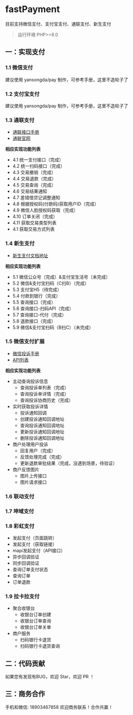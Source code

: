 # fastPayment

目前支持微信支付、支付宝支付、通联支付、新生支付

> 运行环境 PHP>=8.0

## 一：实现支付
### 1.1 微信支付
建议使用 yansongda/pay 制作，可参考手册，这里不造轮子了

### 1.2 支付宝支付
建议使用 yansongda/pay 制作，可参考手册，这里不造轮子了


### 1.3 通联支付

- [通联接口手册](https://aipboss.allinpay.com/know/devhelp/main.php?pid=15)
- [通联官网](https://vsp.allinpay.com/login)


**相应实现功能列表**
* 4.1 统一支付接口（完成）
* 4.2 统一扫码接口（完成）
* 4.3 交易撤销（完成）
* 4.4 交易退款（完成）
* 4.5 交易查询（完成）
* 4.6 交易结果通知
* 4.7 差错借贷记调整通知
* 4.8 根据授权码(付款码)获取用户ID（完成）
* 4.9 微信人脸授权码获取（完成）
* 4.10 订单关闭（完成）
* 4.11 获取交易类型列表
* 4.1 获取交易方式列表

### 1.4 新生支付

- [新生支付文档地址](https://www.yuque.com/chenyanfei-sjuaz/uhng8q)

**相应实现功能列表**
* 5.1 微信公众号（完成）&支付宝生活号（未完成）
* 5.2 微信&支付宝扫码（C扫B）（完成）
* 5.3 支付宝H5（待完成）
* 5.4 付款到银行（完成）
* 5.5 查询接口（完成）
* 5.6 查询接口-扫码API（完成）
* 5.7 查询接口-代付（完成）
* 5.8 退款接口（完成）
* 5.9 微信&支付宝扫码（B扫C）（未完成）

### 1.5 微信支付扩展

- [微信投诉手册](https://pay.weixin.qq.com/docs/merchant/products/consumer-complaint/introduction.html)
- [API列表](https://pay.weixin.qq.com/docs/merchant/apis/consumer-complaint/complaints/list-complaints-v2.html)

**相应实现功能列表**
* 主动查询投诉信息
  * 查询投诉单列表（完成）
  * 查询投诉单详情（完成）
  * 查询投诉协商历史（完成）
* 实时获取投诉详情
  * 投诉通知回调
  * 创建投诉通知回调地址
  * 查询投诉通知回调地址
  * 更新投诉通知回调地址
  * 删除投诉通知回调地址
* 商户处理用户投诉
  * 回复用户（完成）
  * 反馈处理完成（完成）
  * 更新退款审批结果（完成，没遇到场景，待验证）
* 商户反馈图片
  * 图片上传接口
  * 图片请求接口

### 1.6 联动支付

### 1.7 坤域支付

### 1.8 彩虹支付
* 发起支付（页面跳转）
* 发起支付（获取链接）
* mapi发起支付（API接口）
* 异步回调验证
* 同步回调验证
* 查询订单支付状态
* 查询订单
* 订单退款

### 1.9 拉卡拉支付

* 聚合收银台
  * 收银台订单创建
  * 收银台订单查询
  * 收银台订单关单
* 商户服务
  * 扫码银行卡退货
  * 扫码银行卡退货查询

## 二：代码贡献

如果您有发现有BUG，欢迎 Star，欢迎 PR ！

## 三：商务合作
手机和微信: 18903467858
欢迎商务联系！合作共赢！
